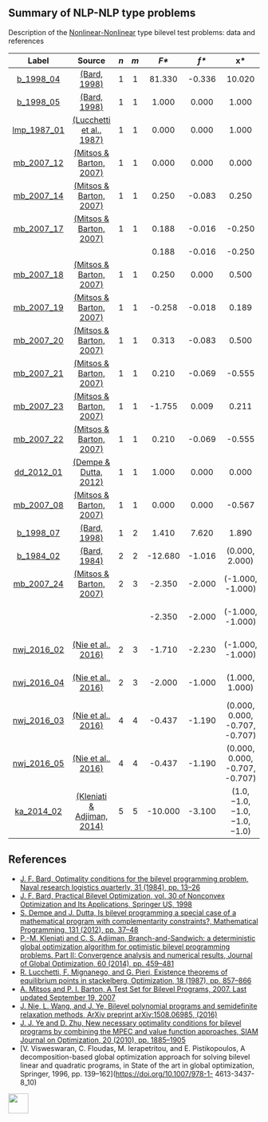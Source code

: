 ##  Summary of NLP-NLP type problems

Description of the [Nonlinear-Nonlinear](NLP-NLP-problems) type bilevel test problems: data and references

| Label                                | Source                                                      |  _n_  |  _m_  |   _F*_    |   _f*_  |              __x*__               |               __y*__             |
| :----------------------------------: |:-----------------------------------------------------------:|:-----:|:-----:|:---------:|:-------:|:---------------------------------:|:--------------------------------:|
| [b_1998_04](NLP-NLP/b_1998_04)       | [(Bard, 1998)][Bard, 1998]                                  |  1    |   1   |  81.330   | -0.336  | 10.020                            | 0.820                            |
| [b_1998_05](NLP-NLP/b_1998_05)       | [(Bard, 1998)][Bard, 1998]                                  |  1    |   1   |  1.000    |  0.000  | 1.000                             | 0.000                            |
| [lmp_1987_01](NLP-NLP/lmp_1987_01)   | [(Lucchetti et al., 1987)][Lucchetti et al., 1987]          |  1    |   1   |  0.000    |  0.000  | 1.000                             | 0.000                            |
| [mb_2007_12](NLP-NLP/mb_2007_12)     | [(Mitsos & Barton, 2007)][Mitsos & Barton, 2007]            |  1    |   1   |  0.000    |  0.000  | 0.000                             | 0.000                            |
| [mb_2007_14](NLP-NLP/mb_2007_14)     | [(Mitsos & Barton, 2007)][Mitsos & Barton, 2007]            |  1    |   1   |  0.250    | -0.083  | 0.250                             | 0.500                            |
| [mb_2007_17](NLP-NLP/mb_2007_17)     | [(Mitsos & Barton, 2007)][Mitsos & Barton, 2007]            |  1    |   1   |  0.188    | -0.016  | -0.250                            | 0.500                            |
|                                      |                                                             |       |       |  0.188    | -0.016  | -0.250                            | -0.500                           |
| [mb_2007_18](NLP-NLP/mb_2007_18)     | [(Mitsos & Barton, 2007)][Mitsos & Barton, 2007]            |  1    |   1   |  0.250    |  0.000  | 0.500                             | 0.000                            |
| [mb_2007_19](NLP-NLP/mb_2007_19)     | [(Mitsos & Barton, 2007)][Mitsos & Barton, 2007]            |  1    |   1   | -0.258    | -0.018  | 0.189                             | 0.439                            |
| [mb_2007_20](NLP-NLP/mb_2007_20)     | [(Mitsos & Barton, 2007)][Mitsos & Barton, 2007]            |  1    |   1   |  0.313    | -0.083  | 0.500                             | 0.500                            |
| [mb_2007_21](NLP-NLP/mb_2007_21)     | [(Mitsos & Barton, 2007)][Mitsos & Barton, 2007]            |  1    |   1   |  0.210    | -0.069  | -0.555                            | 0.455                            |
| [mb_2007_23](NLP-NLP/mb_2007_23)     | [(Mitsos & Barton, 2007)][Mitsos & Barton, 2007]            |  1    |   1   | -1.755    |  0.009  |  0.211                            | 1.799                            |
| [mb_2007_22](NLP-NLP/mb_2007_22)     | [(Mitsos & Barton, 2007)][Mitsos & Barton, 2007]            |  1    |   1   |  0.210    | -0.069  | -0.555                            | 0.455                            |
| [dd_2012_01](NLP-NLP/dd_2012_01)     | [(Dempe & Dutta, 2012)][Dempe & Dutta, 2012]                |  1    |   1   |  1.000    | 0.000   | 0.000                             | 0.000                            |
| [mb_2007_08](NLP-NLP/mb_2007_08)     | [(Mitsos & Barton, 2007)][Mitsos & Barton, 2007]            |  1    |   1   |  0.000    |  0.000  | -0.567                            | 0.000                            |
| [b_1998_07](NLP-NLP/b_1998_07)       | [(Bard, 1998)][Bard, 1998]                                  |  1    |   2   |  1.410    | 7.620   | 1.890                             | (0.890, 0.000)                   |
| [b_1984_02](NLP-NLP/b_1984_02)       | [(Bard, 1984)][Bard, 1984]                                  |  2    |   2   | -12.680   | -1.016  | (0.000, 2.000)                    | (1.875, 0.906)                   |
| [mb_2007_24](NLP-NLP/mb_2007_24)     | [(Mitsos & Barton, 2007)][Mitsos & Barton, 2007]            |  2    |   3   | -2.350    | -2.000  | (-1.000, -1.000)                  | (1.000, 1.000, -0.707)           |
|                                      |                                                             |       |       | -2.350    | -2.000  | (-1.000, -1.000)                  | (1.000, -1.000, -0.707)          |
| [nwj_2016_02](NLP-NLP/nwj_2016_02)   | [(Nie et al., 2016)][Nie et al., 2016]                      |  2    |   3   | -1.710    | -2.230  | (-1.000, -1.000)                  | (1.110, 0.310, -0.820)           |
| [nwj_2016_04](NLP-NLP/nwj_2016_04)   | [(Nie et al., 2016)][Nie et al., 2016]                      |  2    |   3   | -2.000    | -1.000  | (1.000, 1.000)                    | (0.000, 0.000, 1.000)            |
| [nwj_2016_03](NLP-NLP/nwj_2016_03)   | [(Nie et al., 2016)][Nie et al., 2016]                      |  4    |   4   | -0.437    | -1.190  | (0.000, 0.000, -0.707, -0.707)    | (0.618, 0.000, -0.558, -0.554)   |
| [nwj_2016_05](NLP-NLP/nwj_2016_05)   | [(Nie et al., 2016)][Nie et al., 2016]                      |  4    |   4   | -0.437    | -1.190  | (0.000, 0.000, -0.707, -0.707)    | (0.618, 0.000, -0.558, -0.554)   |
| [ka_2014_02](NLP-NLP/ka_2014_02)     | [(Kleniati & Adjiman, 2014)][Kleniati & Adjiman, 2014]      |  5    |   5   | -10.000   | -3.100  | (1.0, −1.0, −1.0, −1.0, −1.0)     | (−1.0, −1.0, −1.0, −1.0, −1.0)   |


##  References

 - [J. F. Bard, Optimality conditions for the bilevel programming problem, Naval research logistics quarterly, 31 (1984), pp. 13–26](https://doi.org/10.1002/nav.3800310104)
 - [J. F. Bard, Practical Bilevel Optimization, vol. 30 of Nonconvex Optimization and Its Applications, Springer US, 1998](https://doi.org/10.1007/978-1-4757-2836-1)
 - [S. Dempe and J. Dutta, Is bilevel programming a special case of a mathematical program with complementarity constraints?, Mathematical Programming, 131 (2012), pp. 37–48](https://doi.org/10.1007/s10107-010-0342-1)
 - [P.-M. Kleniati and C. S. Adjiman, Branch-and-Sandwich: a deterministic global optimization algorithm for optimistic bilevel programming problems. Part II: Convergence analysis and numerical results, Journal of Global Optimization, 60 (2014), pp. 459–481](https://doi.org/10.1007/s10898-013-0120-8)
 - [R. Lucchetti, F. Mignanego, and G. Pieri, Existence theorems of equilibrium points in stackelberg, Optimization, 18 (1987), pp. 857–866](https://doi.org/10.1080/02331938708843300)
 - [A. Mitsos and P. I. Barton, A Test Set for Bilevel Programs, 2007. Last updated September 19, 2007](https://www.researchgate.net/publication/228455291_A_test_set_for_bilevel_programs)
 - [J. Nie, L. Wang, and J. Ye, Bilevel polynomial programs and semidefinite relaxation methods, ArXiv preprint arXiv:1508.06985, (2016)](https://arxiv.org/pdf/1508.06985v3.pdf)
 - [J. J. Ye and D. Zhu, New necessary optimality conditions for bilevel programs by combining the MPEC and value function approaches, SIAM Journal on Optimization, 20 (2010), pp. 1885–1905](https://doi.org/10.1137/080725088)
 - [V. Visweswaran, C. Floudas, M. Ierapetritou, and E. Pistikopoulos, A decomposition-based global optimization approach for solving bilevel linear and quadratic programs, in State of the art in global optimization, Springer, 1996, pp. 139–162](https://doi.org/10.1007/978-1- 4613-3437-8_10)

[<img src="https://cdn1.iconfinder.com/data/icons/MetroStation-PNG/128/MB__home.png" width="40" height="40">](index "Back to homepage")

[Bard, 1984]: https://doi.org/10.1002/nav.3800310104
[Bard, 1998]: https://doi.org/10.1007/978-1-4757-2836-1
[Dempe & Dutta, 2012]: https://doi.org/10.1007/s10107-010-0342-1
[Kleniati & Adjiman, 2014]: https://doi.org/10.1007/s10898-013-0120-8
[Lucchetti et al., 1987]: https://doi.org/10.1080/02331938708843300
[Mitsos & Barton, 2007]: https://www.researchgate.net/publication/228455291_A_test_set_for_bilevel_programs
[Nie et al., 2016]: https://arxiv.org/pdf/1508.06985v3.pdf
[Je & Zhu, 2010]: https://doi.org/10.1137/080725088
